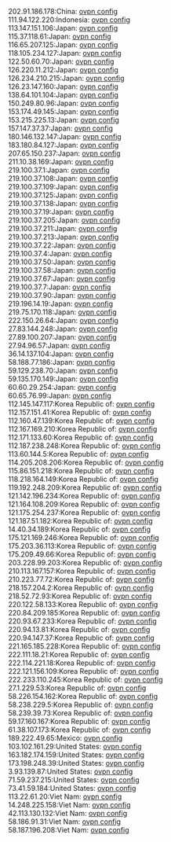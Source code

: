 202.91.186.178:China: [ovpn config](vpn/202_91_186_178.ovpn)  
111.94.122.220:Indonesia: [ovpn config](vpn/111_94_122_220.ovpn)  
113.147.151.106:Japan: [ovpn config](vpn/113_147_151_106.ovpn)  
115.37.118.61:Japan: [ovpn config](vpn/115_37_118_61.ovpn)  
116.65.207.125:Japan: [ovpn config](vpn/116_65_207_125.ovpn)  
118.105.234.127:Japan: [ovpn config](vpn/118_105_234_127.ovpn)  
122.50.60.70:Japan: [ovpn config](vpn/122_50_60_70.ovpn)  
126.220.11.212:Japan: [ovpn config](vpn/126_220_11_212.ovpn)  
126.234.210.215:Japan: [ovpn config](vpn/126_234_210_215.ovpn)  
126.23.147.160:Japan: [ovpn config](vpn/126_23_147_160.ovpn)  
138.64.101.104:Japan: [ovpn config](vpn/138_64_101_104.ovpn)  
150.249.80.96:Japan: [ovpn config](vpn/150_249_80_96.ovpn)  
153.174.49.145:Japan: [ovpn config](vpn/153_174_49_145.ovpn)  
153.215.225.13:Japan: [ovpn config](vpn/153_215_225_13.ovpn)  
157.147.37.37:Japan: [ovpn config](vpn/157_147_37_37.ovpn)  
180.146.132.147:Japan: [ovpn config](vpn/180_146_132_147.ovpn)  
183.180.84.127:Japan: [ovpn config](vpn/183_180_84_127.ovpn)  
207.65.150.237:Japan: [ovpn config](vpn/207_65_150_237.ovpn)  
211.10.38.169:Japan: [ovpn config](vpn/211_10_38_169.ovpn)  
219.100.37.1:Japan: [ovpn config](vpn/219_100_37_1.ovpn)  
219.100.37.108:Japan: [ovpn config](vpn/219_100_37_108.ovpn)  
219.100.37.109:Japan: [ovpn config](vpn/219_100_37_109.ovpn)  
219.100.37.125:Japan: [ovpn config](vpn/219_100_37_125.ovpn)  
219.100.37.138:Japan: [ovpn config](vpn/219_100_37_138.ovpn)  
219.100.37.19:Japan: [ovpn config](vpn/219_100_37_19.ovpn)  
219.100.37.205:Japan: [ovpn config](vpn/219_100_37_205.ovpn)  
219.100.37.211:Japan: [ovpn config](vpn/219_100_37_211.ovpn)  
219.100.37.213:Japan: [ovpn config](vpn/219_100_37_213.ovpn)  
219.100.37.22:Japan: [ovpn config](vpn/219_100_37_22.ovpn)  
219.100.37.4:Japan: [ovpn config](vpn/219_100_37_4.ovpn)  
219.100.37.50:Japan: [ovpn config](vpn/219_100_37_50.ovpn)  
219.100.37.58:Japan: [ovpn config](vpn/219_100_37_58.ovpn)  
219.100.37.67:Japan: [ovpn config](vpn/219_100_37_67.ovpn)  
219.100.37.7:Japan: [ovpn config](vpn/219_100_37_7.ovpn)  
219.100.37.90:Japan: [ovpn config](vpn/219_100_37_90.ovpn)  
219.196.14.19:Japan: [ovpn config](vpn/219_196_14_19.ovpn)  
219.75.170.118:Japan: [ovpn config](vpn/219_75_170_118.ovpn)  
222.150.26.64:Japan: [ovpn config](vpn/222_150_26_64.ovpn)  
27.83.144.248:Japan: [ovpn config](vpn/27_83_144_248.ovpn)  
27.89.100.207:Japan: [ovpn config](vpn/27_89_100_207.ovpn)  
27.94.96.57:Japan: [ovpn config](vpn/27_94_96_57.ovpn)  
36.14.137.104:Japan: [ovpn config](vpn/36_14_137_104.ovpn)  
58.188.77.186:Japan: [ovpn config](vpn/58_188_77_186.ovpn)  
59.129.238.70:Japan: [ovpn config](vpn/59_129_238_70.ovpn)  
59.135.170.149:Japan: [ovpn config](vpn/59_135_170_149.ovpn)  
60.60.29.254:Japan: [ovpn config](vpn/60_60_29_254.ovpn)  
60.65.76.99:Japan: [ovpn config](vpn/60_65_76_99.ovpn)  
112.145.147.117:Korea Republic of: [ovpn config](vpn/112_145_147_117.ovpn)  
112.157.151.41:Korea Republic of: [ovpn config](vpn/112_157_151_41.ovpn)  
112.160.47.139:Korea Republic of: [ovpn config](vpn/112_160_47_139.ovpn)  
112.167.169.210:Korea Republic of: [ovpn config](vpn/112_167_169_210.ovpn)  
112.171.133.60:Korea Republic of: [ovpn config](vpn/112_171_133_60.ovpn)  
112.187.238.248:Korea Republic of: [ovpn config](vpn/112_187_238_248.ovpn)  
113.60.144.5:Korea Republic of: [ovpn config](vpn/113_60_144_5.ovpn)  
114.205.208.206:Korea Republic of: [ovpn config](vpn/114_205_208_206.ovpn)  
115.86.151.218:Korea Republic of: [ovpn config](vpn/115_86_151_218.ovpn)  
118.218.164.149:Korea Republic of: [ovpn config](vpn/118_218_164_149.ovpn)  
119.192.248.209:Korea Republic of: [ovpn config](vpn/119_192_248_209.ovpn)  
121.142.196.234:Korea Republic of: [ovpn config](vpn/121_142_196_234.ovpn)  
121.164.108.209:Korea Republic of: [ovpn config](vpn/121_164_108_209.ovpn)  
121.175.254.237:Korea Republic of: [ovpn config](vpn/121_175_254_237.ovpn)  
121.187.51.182:Korea Republic of: [ovpn config](vpn/121_187_51_182.ovpn)  
14.40.34.189:Korea Republic of: [ovpn config](vpn/14_40_34_189.ovpn)  
175.121.169.246:Korea Republic of: [ovpn config](vpn/175_121_169_246.ovpn)  
175.203.36.113:Korea Republic of: [ovpn config](vpn/175_203_36_113.ovpn)  
175.209.49.66:Korea Republic of: [ovpn config](vpn/175_209_49_66.ovpn)  
203.228.99.203:Korea Republic of: [ovpn config](vpn/203_228_99_203.ovpn)  
210.113.167.157:Korea Republic of: [ovpn config](vpn/210_113_167_157.ovpn)  
210.223.77.72:Korea Republic of: [ovpn config](vpn/210_223_77_72.ovpn)  
218.157.204.2:Korea Republic of: [ovpn config](vpn/218_157_204_2.ovpn)  
218.52.72.93:Korea Republic of: [ovpn config](vpn/218_52_72_93.ovpn)  
220.122.58.133:Korea Republic of: [ovpn config](vpn/220_122_58_133.ovpn)  
220.84.209.185:Korea Republic of: [ovpn config](vpn/220_84_209_185.ovpn)  
220.93.67.233:Korea Republic of: [ovpn config](vpn/220_93_67_233.ovpn)  
220.94.13.81:Korea Republic of: [ovpn config](vpn/220_94_13_81.ovpn)  
220.94.147.37:Korea Republic of: [ovpn config](vpn/220_94_147_37.ovpn)  
221.165.185.228:Korea Republic of: [ovpn config](vpn/221_165_185_228.ovpn)  
222.111.18.21:Korea Republic of: [ovpn config](vpn/222_111_18_21.ovpn)  
222.114.221.18:Korea Republic of: [ovpn config](vpn/222_114_221_18.ovpn)  
222.121.156.109:Korea Republic of: [ovpn config](vpn/222_121_156_109.ovpn)  
222.233.110.245:Korea Republic of: [ovpn config](vpn/222_233_110_245.ovpn)  
27.1.229.53:Korea Republic of: [ovpn config](vpn/27_1_229_53.ovpn)  
58.226.154.162:Korea Republic of: [ovpn config](vpn/58_226_154_162.ovpn)  
58.238.229.5:Korea Republic of: [ovpn config](vpn/58_238_229_5.ovpn)  
58.239.39.73:Korea Republic of: [ovpn config](vpn/58_239_39_73.ovpn)  
59.17.160.167:Korea Republic of: [ovpn config](vpn/59_17_160_167.ovpn)  
61.38.107.173:Korea Republic of: [ovpn config](vpn/61_38_107_173.ovpn)  
189.222.49.65:Mexico: [ovpn config](vpn/189_222_49_65.ovpn)  
103.102.161.29:United States: [ovpn config](vpn/103_102_161_29.ovpn)  
163.182.174.159:United States: [ovpn config](vpn/163_182_174_159.ovpn)  
173.198.248.39:United States: [ovpn config](vpn/173_198_248_39.ovpn)  
3.93.139.87:United States: [ovpn config](vpn/3_93_139_87.ovpn)  
71.59.237.215:United States: [ovpn config](vpn/71_59_237_215.ovpn)  
73.41.59.184:United States: [ovpn config](vpn/73_41_59_184.ovpn)  
113.22.61.20:Viet Nam: [ovpn config](vpn/113_22_61_20.ovpn)  
14.248.225.158:Viet Nam: [ovpn config](vpn/14_248_225_158.ovpn)  
42.113.130.132:Viet Nam: [ovpn config](vpn/42_113_130_132.ovpn)  
58.186.91.31:Viet Nam: [ovpn config](vpn/58_186_91_31.ovpn)  
58.187.196.208:Viet Nam: [ovpn config](vpn/58_187_196_208.ovpn)  
